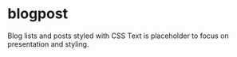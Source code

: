# blogpost
Blog lists and posts styled with CSS
Text is placeholder to focus on presentation and styling.
